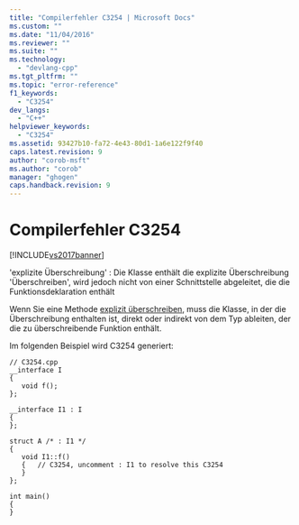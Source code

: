```yaml
---
title: "Compilerfehler C3254 | Microsoft Docs"
ms.custom: ""
ms.date: "11/04/2016"
ms.reviewer: ""
ms.suite: ""
ms.technology: 
  - "devlang-cpp"
ms.tgt_pltfrm: ""
ms.topic: "error-reference"
f1_keywords: 
  - "C3254"
dev_langs: 
  - "C++"
helpviewer_keywords: 
  - "C3254"
ms.assetid: 93427b10-fa72-4e43-80d1-1a6e122f9f40
caps.latest.revision: 9
author: "corob-msft"
ms.author: "corob"
manager: "ghogen"
caps.handback.revision: 9
---
```

# Compilerfehler C3254
[!INCLUDE[vs2017banner](../../assembler/inline/includes/vs2017banner.md)]

'explizite Überschreibung' : Die Klasse enthält die explizite Überschreibung 'Überschreiben', wird jedoch nicht von einer Schnittstelle abgeleitet, die die Funktionsdeklaration enthält  
  
 Wenn Sie eine Methode [explizit überschreiben](../../cpp/explicit-overrides-cpp.md), muss die Klasse, in der die Überschreibung enthalten ist, direkt oder indirekt von dem Typ ableiten, der die zu überschreibende Funktion enthält.  
  
 Im folgenden Beispiel wird C3254 generiert:  
  
```  
// C3254.cpp  
__interface I  
{  
   void f();  
};  
  
__interface I1 : I  
{  
};  
  
struct A /* : I1 */  
{  
   void I1::f()  
   {   // C3254, uncomment : I1 to resolve this C3254  
   }  
};  
  
int main()  
{  
}  
```